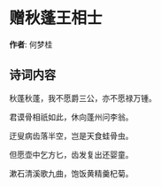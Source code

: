 # 赠秋蓬王相士

**作者**: 何梦桂

## 诗词内容

秋蓬秋蓬，我不愿爵三公，亦不愿禄万锺。

君谟骨相祇如此，休向蓬州问李翁。

迂叟病齿落半空，岂是天食蛙骨虫。

但愿壶中乞方匕，齿发复出还婴童。

漱石清溪歌九曲，饱饭黄精羹杞菊。

